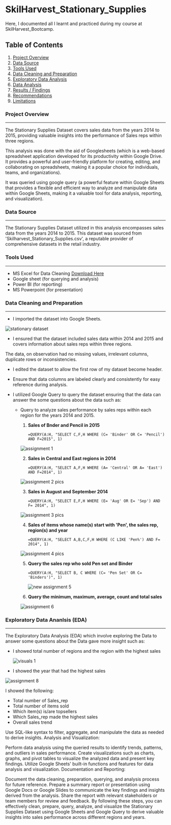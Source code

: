 # SkilHarvest_Stationary_Supplies

Here, I documented all I learnt and practiced during my course at SkilHarvest_Bootcamp.

## Table of Contents

1. [Project Overview](#project-overview)
2. [Data Source](#data-source)
3. [Tools Used](#tools-used)
4. [Data Cleaning and Preparation](#data-cleaning-and-preparation)
5. [Exploratory Data Analysis](#exploratory-data-analysis)
6. [Data Analysis](#data-analysis)
7. [Results / Findings](#results-/-findings)
8. [Recommendations](#recommendations)
9. [Limitations](#limitations)

### Project Overview
---
The Stationary Supplies Dataset covers sales data from the years 2014 to 2015, providing valuable insights into the performance of Sales reps within three regions.

This analysis was done with the aid of Googlesheets (which is a web-based spreadsheet application developed for its productivity within Google Drive. It provides a powerful and user-friendly platform for creating, editing, and collaborating on spreadsheets, making it a popular choice for individuals, teams, and organizations).

It was queried using google query (a powerful feature within Google Sheets that provides a flexible and efficient way to analyze and manipulate data within Google Sheets, making it a valuable tool for data analysis, reporting, and visualization).

### Data Source
---
The Stationary Supplies Dataset utilized in this analysis encompasses sales data from the years 2014 to 2015. This dataset was sourced from 'Skilharvest_Stationary_Supplies.csv', a reputable provider of comprehensive datasets in the retail industry.

### Tools Used
---
- MS Excel for Data Cleaning [Download Here](https:/www.microsoft.com)
- Google sheet (for querying and analysis)
- Power BI (for reporting)
- MS Powerpoint (for presentation)

### Data Cleaning and Preparation
---
- I imported the dataset into Google Sheets.

![stationary dataset](https://github.com/DebComet/SkilHarvest_Crash_Course/assets/158510031/42a1d2b3-7664-4862-86ab-51b62117d211)

- I ensured that the dataset included sales data within  2014 and 2015 and covers information about sales reps within three regions.

The data, on observation had no missing values, irrelevant columns, duplicate rows or inconsistencies.

- I edited the dataset to allow the first row of my dataset become header. 

- Ensure that data columns are labeled clearly and consistently for easy reference during analysis.

- I utilized Google Query to query the dataset ensuring that the data can answer the some questions about the data such as: 
  - Query to analyze sales performance by sales reps within each region for the years 2014 and 2015.
    1. **Sales of Bnder and Pencil in 2015**

       `=QUERY(A:H, "SELECT C,F,H WHERE (C= 'Binder' OR C= 'Pencil') AND F=2015", 1)`
       
     ![assignment 1](https://github.com/DebComet/SkilHarvest_Crash_Course/assets/158510031/8e6961a9-6641-41e6-a7ee-0927e841d5c4)

    2. **Sales in Central and East regions in 2014**

       `=QUERY(A:H, "SELECT A,F,H WHERE (A= 'Central' OR A= 'East') AND F=2014", 1)`

      ![assignment 2 pics](https://github.com/DebComet/SkilHarvest_Crash_Course/assets/158510031/c44dbb8f-5214-40e2-a06f-9298cd7a1fba)
    
    3. **Sales in August and September 2014**

       `=QUERY(A:H, "SELECT E,F,H WHERE (E= 'Aug' OR E= 'Sep') AND F= 2014", 1)`

      ![assignment 3 pics](https://github.com/DebComet/SkilHarvest_Crash_Course/assets/158510031/1c74bb29-723a-452c-9014-78ee943e0d46)
    
    4. **Sales of items whose name(s) start with 'Pen', the sales rep, region(s) and year**

       `=QUERY(A:H, "SELECT A,B,C,F,H WHERE (C LIKE 'Pen%') AND F= 2014", 1)`

      ![assignment 4 pics](https://github.com/DebComet/SkilHarvest_Crash_Course/assets/158510031/08cc6529-8e6b-4c35-9175-3c5978e22dad)

    5. **Query the sales rep who sold Pen set and Binder**

       `=QUERY(A:H, "SELECT B, C WHERE (C= 'Pen Set' OR C= 'Binders')", 1)`

       ![new assignment 5](https://github.com/DebComet/SkilHarvest_Crash_Course/assets/158510031/62b55f96-c8a3-406b-b480-914f31fdc72d)

    6. **Query the minimum, maximum, average, count and total sales**

    ![assignment 6](https://github.com/DebComet/SkilHarvest_Crash_Course/assets/158510031/5f57bac9-6439-4dd0-97b2-1334ca0a5d1b)   
    
### Exploratory Data Ananlsis (EDA)
---
The Exploratory Data Analysis (EDA) which involve exploring the Data to answer some questions about the Data gave more insight such as:

- I showed total number of regions and the region with the highest sales

  ![visuals 1](https://github.com/DebComet/SkilHarvest_Crash_Course/assets/158510031/22fd15c3-5165-4036-9d46-0fad9f15eac8)
  
- I showed the year that had the highest sales

![assignment 8](https://github.com/DebComet/SkilHarvest_Crash_Course/assets/158510031/5d443eeb-8290-459e-a9a8-5df98a5f6dd7)

I showed the following:
  - Total number of Sales_rep  
  - Total number of items sold
  - Which item(s) is/are topsellers
  - Which Sales_rep made the highest sales
  - Overall sales trend






Use SQL-like syntax to filter, aggregate, and manipulate the data as needed to derive insights.
Analysis and Visualization:

Perform data analysis using the queried results to identify trends, patterns, and outliers in sales performance.
Create visualizations such as charts, graphs, and pivot tables to visualize the analyzed data and present key findings.
Utilize Google Sheets' built-in functions and features for data analysis and visualization.
Documentation and Reporting:

Document the data cleaning, preparation, querying, and analysis process for future reference.
Prepare a summary report or presentation using Google Docs or Google Slides to communicate the key findings and insights derived from the analysis.
Share the report with relevant stakeholders or team members for review and feedback.
By following these steps, you can effectively clean, prepare, query, analyze, and visualize the Stationary Supplies Dataset using Google Sheets and Google Query to derive valuable insights into sales performance across different regions and years.







